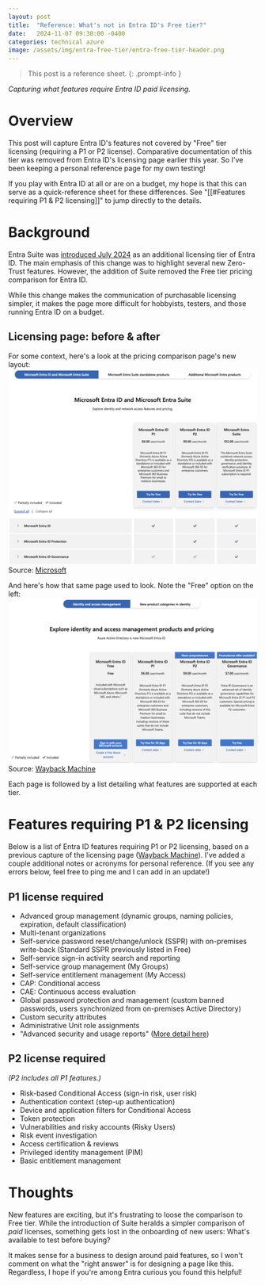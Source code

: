 ```yaml
---
layout: post
title:  "Reference: What's not in Entra ID's Free tier?"
date:   2024-11-07 09:30:00 -0400
categories: technical azure
image: /assets/img/entra-free-tier/entra-free-tier-header.png
---
```


> This post is a reference sheet.
{: .prompt-info }

*Capturing what features require Entra ID paid licensing.*

# Overview
This post will capture Entra ID's features not covered by "Free" tier licensing (requiring a P1 or P2 license). Comparative documentation of this tier was removed from Entra ID's licensing page earlier this year. So I've been keeping a personal reference page for my own testing!

If you play with Entra ID at all or are on a budget, my hope is that this can serve as a quick-reference sheet for these differences. See "[[#Features requiring P1 & P2 licensing]]" to jump directly to the details.

# Background
Entra Suite was [introduced July 2024](https://techcommunity.microsoft.com/t5/microsoft-entra-blog/microsoft-entra-suite-now-generally-available/ba-p/2520427) as an additional licensing tier of Entra ID. The main emphasis of this change was to highlight several new Zero-Trust features. However, the addition of Suite removed the Free tier pricing comparison for Entra ID.

While this change makes the communication of purchasable licensing simpler, it makes the page more difficult for hobbyists, testers, and those running Entra ID on a budget.

## Licensing page: before & after
For some context, here's a look at the pricing comparison page's new layout:
![Suite Page](/assets/img/entra-free-tier/entra-suite-page.png)
Source: [Microsoft](https://www.microsoft.com/en-us/security/business/microsoft-entra-pricing)

And here's how that same page used to look. Note the "Free" option on the left:
![Free Page](/assets/img/entra-free-tier/entra-free-page.png)
Source: [Wayback Machine](https://web.archive.org/web/20240502014425/https://www.microsoft.com/en-us/security/business/microsoft-entra-pricing)

Each page is followed by a list detailing what features are supported at each tier.

# Features requiring P1 & P2 licensing
Below is a list of Entra ID features requiring P1 or P2 licensing, based on a previous capture of the licensing page ([Wayback Machine](https://web.archive.org/web/20240502014425/https://www.microsoft.com/en-us/security/business/microsoft-entra-pricing)). I've added a couple additional notes or acronyms for personal reference. (If you see any errors below, feel free to ping me and I can add in an update!)

## P1 license required
- Advanced group management (dynamic groups, naming policies, expiration, default classification)
- Multi-tenant organizations
- Self-service password reset/change/unlock (SSPR) with on-premises write-back (Standard SSPR previously listed in Free)
- Self-service sign-in activity search and reporting
- Self-service group management (My Groups)
- Self-service entitlement management (My Access)
- CAP: Conditional access
- CAE: Continuous access evaluation
- Global password protection and management (custom banned passwords, users synchronized from on-premises Active Directory)
- Custom security attributes
- Administrative Unit role assignments
- "Advanced security and usage reports" ([More detail here](https://learn.microsoft.com/en-us/entra/identity/monitoring-health/concept-sign-ins#license-and-role-requirements))

## P2 license required
*(P2 includes all P1 features.)*
- Risk-based Conditional Access (sign-in risk, user risk)
- Authentication context (step-up authentication)
- Device and application filters for Conditional Access
- Token protection
- Vulnerabilities and risky accounts (Risky Users)
- Risk event investigation
- Access certification & reviews
- Privileged identity management (PIM)
- Basic entitlement management

# Thoughts
New features are exciting, but it's frustrating to loose the comparison to Free tier. While the introduction of Suite heralds a simpler comparison of *paid* licenses, something gets lost in the onboarding of new users: What's available to test before buying?

It makes sense for a business to design around paid features, so I won't comment on what the "right answer" is for designing a page like this. Regardless, I hope if you're among Entra curious you found this helpful!